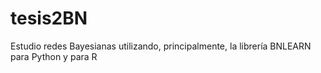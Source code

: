 # tesis2BN
Estudio redes Bayesianas utilizando, principalmente, la librería BNLEARN para Python y para R